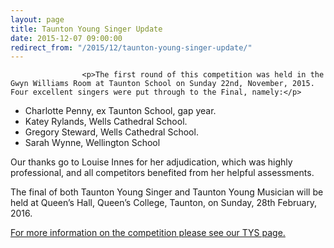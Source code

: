 ```yaml
---
layout: page
title: Taunton Young Singer Update
date: 2015-12-07 09:00:00
redirect_from: "/2015/12/taunton-young-singer-update/"
---
```

<section>

                    
                    <p>The first round of this competition was held in the Gwyn Williams Room at Taunton School on Sunday 22nd, November, 2015.   Four excellent singers were put through to the Final, namely:</p>
<ul>
<li>Charlotte Penny, ex Taunton School, gap year.</li>
<li>Katey Rylands, Wells Cathedral School.</li>
<li>Gregory Steward, Wells Cathedral School.</li>
<li>Sarah Wynne, Wellington School</li>
</ul>
<p>Our thanks go to Louise Innes for her adjudication, which was highly professional, and all competitors benefited from her helpful assessments.</p>
<p>The final of both Taunton Young Singer and Taunton Young Musician will be held at Queen’s Hall, Queen’s College, Taunton, on Sunday, 28th February, 2016.</p>
<p><a href="http://www.tauntonfestival.org.uk/events/music-festival/taunton-young-singer/">For more information on the competition please see our TYS page.</a></p>

                
</section>
